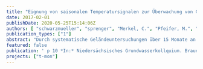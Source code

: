 ```yaml
---
title: "Eignung von saisonalen Temperatursignalen zur Überwachung von Grundwasserfließzeiten bei der Uferfiltration und Grundwasseranreicherung in Berlin"
date: 2017-02-01
publishDate: 2020-05-25T15:14:06Z
authors: [ "schwarzmueller", "sprenger", "Merkel, C.", "Pfeifer, M.", "Schimmelpfennig, S.", "Sperlich, A.", "Grützmacher, G." ]
publication_types: ["1"]
abstract: "Durch systematische Geländeuntersuchungen über 15 Monate an zwei Brunnengalerien der Berliner Wasserbetriebe wurde untersucht, ob und inwieweit kontinuierliche Temperaturmessungen entlang der Fließstrecke des Grundwassers geeignet sind, die Aufenthaltszeit so zuverlässig zu bestimmen, dass ein kritisches Unterschreiten der 50-Tage-Linie erkannt und entsprechende betriebliche Gegenmaßnahmen im Routinebetrieb eingeleitet werden können. Die Temperaturmessung erfolgte kontinuierlich mittels Datenloggern in Entnahmebrunnen und Grundwassermessstellen und zusätzlich manuell bei wöchentlichen Probenahmen. Zeitreihen konservativer Tracer (Chlorid, Bromid, d18O und d2H) dienten der Validierung der aus den Temperaturmessungen bestimmten thermischen Retardations- und Dispersionskoeffizienten. Trotz signifikanter Unterschiede zwischen den beiden untersuchten Standorten erwiesen sich die Temperaturmessungen als geeignetes Instrument zur Bestimmung der Verweilzeiten. Aus den untersuchten Tracern konnten darüber hinaus Aussagen zum Mischungsverhältnis von angereichertem und autochthonem Grundwasser abgeleitet werden."
featured: false
publication: ' p 10 *In:* Niedersächsisches Grundwasserkollquium. Braunschweig. 2017-02-01'
projects: ["t-mon"]
---
```


